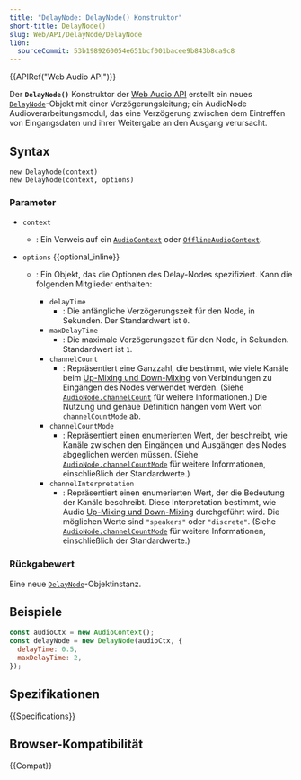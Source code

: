 ```yaml
---
title: "DelayNode: DelayNode() Konstruktor"
short-title: DelayNode()
slug: Web/API/DelayNode/DelayNode
l10n:
  sourceCommit: 53b1989260054e651bcf001bacee9b843b8ca9c8
---
```


{{APIRef("Web Audio API")}}

Der **`DelayNode()`**
Konstruktor der [Web Audio API](/de/docs/Web/API/Web_Audio_API)
erstellt ein neues [`DelayNode`](/de/docs/Web/API/DelayNode)-Objekt mit einer Verzögerungsleitung; ein AudioNode
Audioverarbeitungsmodul, das eine Verzögerung zwischen dem Eintreffen von Eingangsdaten und
ihrer Weitergabe an den Ausgang verursacht.

## Syntax

```js-nolint
new DelayNode(context)
new DelayNode(context, options)
```

### Parameter

- `context`
  - : Ein Verweis auf ein [`AudioContext`](/de/docs/Web/API/AudioContext) oder [`OfflineAudioContext`](/de/docs/Web/API/OfflineAudioContext).
- `options` {{optional_inline}}

  - : Ein Objekt, das die Optionen des Delay-Nodes spezifiziert. Kann die folgenden Mitglieder enthalten:

    - `delayTime`
      - : Die anfängliche Verzögerungszeit für den Node, in Sekunden. Der
        Standardwert ist `0`.
    - `maxDelayTime`
      - : Die maximale Verzögerungszeit für den Node, in Sekunden.
        Standardwert ist `1`.
    - `channelCount`
      - : Repräsentiert eine Ganzzahl, die bestimmt, wie viele Kanäle beim [Up-Mixing und Down-Mixing](/de/docs/Web/API/Web_Audio_API/Basic_concepts_behind_Web_Audio_API#up-mixing_and_down-mixing) von Verbindungen zu Eingängen des Nodes verwendet werden. (Siehe
        [`AudioNode.channelCount`](/de/docs/Web/API/AudioNode/channelCount) für weitere Informationen.) Die Nutzung und genaue
        Definition hängen vom Wert von `channelCountMode` ab.
    - `channelCountMode`
      - : Repräsentiert einen enumerierten Wert, der beschreibt, wie Kanäle zwischen
        den Eingängen und Ausgängen des Nodes abgeglichen werden müssen. (Siehe [`AudioNode.channelCountMode`](/de/docs/Web/API/AudioNode/channelCountMode) für weitere
        Informationen, einschließlich der Standardwerte.)
    - `channelInterpretation`
      - : Repräsentiert einen enumerierten Wert, der die Bedeutung der Kanäle beschreibt. Diese
        Interpretation bestimmt, wie Audio [Up-Mixing und Down-Mixing](/de/docs/Web/API/Web_Audio_API/Basic_concepts_behind_Web_Audio_API#up-mixing_and_down-mixing) durchgeführt wird.
        Die möglichen Werte sind `"speakers"` oder `"discrete"`. (Siehe
        [`AudioNode.channelCountMode`](/de/docs/Web/API/AudioNode/channelCountMode) für weitere Informationen, einschließlich der Standardwerte.)

### Rückgabewert

Eine neue [`DelayNode`](/de/docs/Web/API/DelayNode)-Objektinstanz.

## Beispiele

```js
const audioCtx = new AudioContext();
const delayNode = new DelayNode(audioCtx, {
  delayTime: 0.5,
  maxDelayTime: 2,
});
```

## Spezifikationen

{{Specifications}}

## Browser-Kompatibilität

{{Compat}}

